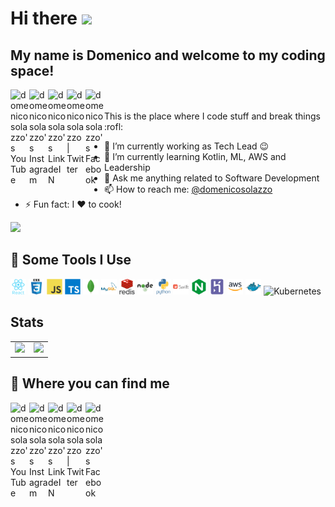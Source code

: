 <h1>Hi there <img src="https://media.giphy.com/media/hvRJCLFzcasrR4ia7z/giphy.gif" width="25px"></h1>


<h2>My name is <bold>Domenico</bold> and welcome to my coding space!</h2>
<a href="https://www.youtube.com/c/domenicosolazzo">
  <img align="left" alt="domenicosolazzo's YouTube" width="30px" src="https://image.flaticon.com/icons/svg/725/725300.svg" />
</a>
<a href="https://www.instagram.com/domenicosolazzo">
  <img align="left" alt="domenicosolazzo's Instagram" width="30px" src="https://image.flaticon.com/icons/svg/2111/2111421.svg" />
</a>
<a href="https://www.linkedin.com/in/solazzo">
  <img align="left" alt="domenicosolazzo's LinkdeIN" width="30px" src="https://image.flaticon.com/icons/svg/2111/2111465.svg" />
</a>
<a href="https://twitter.com/domenicosolazzo">
  <img align="left" alt="domenicosolazzo | Twitter" width="30px" src="https://image.flaticon.com/icons/svg/2111/2111703.svg" />
</a>
<a href="https://www.facebook.com/domenicosolazzo.labs">
  <img align="left" alt="domenicosolazzo's Facebook" width="30px" src="https://image.flaticon.com/icons/svg/2111/2111342.svg" />
</a>

<br />
<br />
This is the place where I code stuff and break things :rofl:

- 🔭 I’m currently working as Tech Lead :wink:
- 🌱 I’m currently learning Kotlin, ML, AWS and Leadership
- 💬 Ask me anything related to Software Development
- 📫 How to reach me: [@domenicosolazzo](https://twitter.com/domenicosolazzo)
- ⚡ Fun fact: I :heart: to cook!

<img src="https://media.giphy.com/media/3osxYamKD88c6pXdfO/giphy.gif">

<h2>🚀 Some Tools I Use</h2>
<p align="left">
<img src="https://raw.githubusercontent.com/devicons/devicon/master/icons/react/react-original-wordmark.svg" alt="react-js" width="25" height="25" />
<img src="https://raw.githubusercontent.com/devicons/devicon/master/icons/css3/css3-original-wordmark.svg" alt="css3" width="25" height="25" />
<img src="https://raw.githubusercontent.com/devicons/devicon/master/icons/javascript/javascript-original.svg" alt="javascript" width="25" height="25" />
<img src="https://raw.githubusercontent.com/devicons/devicon/master/icons/typescript/typescript-original.svg" alt="typescript" width="25" height="25" />
<img src="https://raw.githubusercontent.com/devicons/devicon/master/icons/mongodb/mongodb-original.svg" alt="mongodb" width="25" height="25" />
<img src="https://raw.githubusercontent.com/devicons/devicon/master/icons/mysql/mysql-original-wordmark.svg" alt="mysql" width="25" height="25" />
<img src="https://raw.githubusercontent.com/devicons/devicon/master/icons/redis/redis-original-wordmark.svg" alt="redis" width="25" height="25" />
<img src="https://raw.githubusercontent.com/devicons/devicon/master/icons/nodejs/nodejs-original-wordmark.svg" alt="nodejs" width="25" height="25" />
<img src="https://raw.githubusercontent.com/devicons/devicon/master/icons/python/python-original-wordmark.svg" alt="python" width="25" height="25" />
<img src="https://raw.githubusercontent.com/devicons/devicon/master/icons/swift/swift-original-wordmark.svg" alt="swift" width="25" height="25" />
<img src="https://raw.githubusercontent.com/devicons/devicon/master/icons/nginx/nginx-original.svg" alt="nginx" width="25" height="25" />
<img src="https://raw.githubusercontent.com/devicons/devicon/master/icons/heroku/heroku-plain.svg" alt="heroku" width="25" height="25" />
<img src="https://raw.githubusercontent.com/github/explore/80688e429a7d4ef2fca1e82350fe8e3517d3494d/topics/aws/aws.png" alt="aws" width="25" height="25" />
<img src="https://raw.githubusercontent.com/devicons/devicon/master/icons/docker/docker-original.svg" alt="Docker" width="25" height="25" />
<img src="https://www.vectorlogo.zone/logos/kubernetes/kubernetes-icon.svg" alt="Kubernetes" width="25" height="25" />
</p>

<h2>Stats</h2>
<table>
    <tr>
        <td><img src="https://github-readme-stats.vercel.app/api?username=domenicosolazzo&show_icons=true&count_private=true"></td>
        <td><img src="https://github-readme-stats.vercel.app/api/top-langs/?username=domenicosolazzo&layout=compact&hide=perl,c"</td>
    </tr>
</table>


<h2>🚀 Where you can find me</h2>
<a href="https://www.youtube.com/c/domenicosolazzo">
  <img align="left" alt="domenicosolazzo's YouTube" width="30px" src="https://image.flaticon.com/icons/svg/725/725300.svg" />
</a>
<a href="https://www.instagram.com/domenicosolazzo">
  <img align="left" alt="domenicosolazzo's Instagram" width="30px" src="https://image.flaticon.com/icons/svg/2111/2111421.svg" />
</a>
<a href="https://www.linkedin.com/in/solazzo">
  <img align="left" alt="domenicosolazzo's LinkdeIN" width="30px" src="https://image.flaticon.com/icons/svg/2111/2111465.svg" />
</a>
<a href="https://twitter.com/domenicosolazzo">
  <img align="left" alt="domenicosolazzo | Twitter" width="30px" src="https://image.flaticon.com/icons/svg/2111/2111703.svg" />
</a>
<a href="https://www.facebook.com/domenicosolazzo.labs">
  <img align="left" alt="domenicosolazzo's Facebook" width="30px" src="https://image.flaticon.com/icons/svg/2111/2111342.svg" />
</a>

<br />
